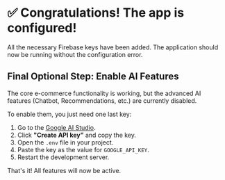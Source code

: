 # ✅ Congratulations! The app is configured!

All the necessary Firebase keys have been added. The application should now be running without the configuration error.

## Final Optional Step: Enable AI Features

The core e-commerce functionality is working, but the advanced AI features (Chatbot, Recommendations, etc.) are currently disabled.

To enable them, you just need one last key:

1.  Go to the [Google AI Studio](https://aistudio.google.com/app/apikey).
2.  Click **"Create API key"** and copy the key.
3.  Open the `.env` file in your project.
4.  Paste the key as the value for `GOOGLE_API_KEY`.
5.  Restart the development server.

That's it! All features will now be active.
